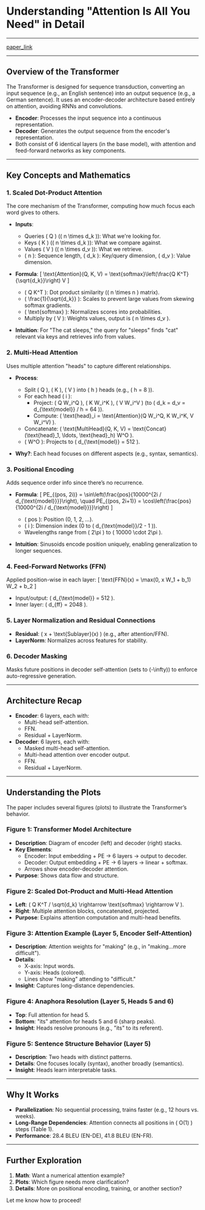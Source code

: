 # Understanding "Attention Is All You Need" in Detail
---

[paper_link](https://arxiv.org/pdf/1706.03762)

---

## Overview of the Transformer

The Transformer is designed for sequence transduction, converting an input sequence (e.g., an English sentence) into an output sequence (e.g., a German sentence). It uses an encoder-decoder architecture based entirely on attention, avoiding RNNs and convolutions.

- **Encoder**: Processes the input sequence into a continuous representation.
- **Decoder**: Generates the output sequence from the encoder's representation.
- Both consist of 6 identical layers (in the base model), with attention and feed-forward networks as key components.

---

## Key Concepts and Mathematics

### 1. Scaled Dot-Product Attention

The core mechanism of the Transformer, computing how much focus each word gives to others.

- **Inputs**:
  - Queries \( Q \) (\( n \times d_k \)): What we're looking for.
  - Keys \( K \) (\( n \times d_k \)): What we compare against.
  - Values \( V \) (\( n \times d_v \)): What we retrieve.
  - \( n \): Sequence length, \( d_k \): Key/query dimension, \( d_v \): Value dimension.
- **Formula**:
  \[
  \text{Attention}(Q, K, V) = \text{softmax}\left(\frac{Q K^T}{\sqrt{d_k}}\right) V
  \]
  - \( Q K^T \): Dot product similarity (\( n \times n \) matrix).
  - \( \frac{1}{\sqrt{d_k}} \): Scales to prevent large values from skewing softmax gradients.
  - \( \text{softmax} \): Normalizes scores into probabilities.
  - Multiply by \( V \): Weights values, output is \( n \times d_v \).

- **Intuition**: For "The cat sleeps," the query for "sleeps" finds "cat" relevant via keys and retrieves info from values.

### 2. Multi-Head Attention

Uses multiple attention "heads" to capture different relationships.

- **Process**:
  - Split \( Q \), \( K \), \( V \) into \( h \) heads (e.g., \( h = 8 \)).
  - For each head \( i \):
    - Project: \( Q W_i^Q \), \( K W_i^K \), \( V W_i^V \) (to \( d_k = d_v = d_{\text{model}} / h = 64 \)).
    - Compute: \( \text{head}_i = \text{Attention}(Q W_i^Q, K W_i^K, V W_i^V) \).
  - Concatenate: \( \text{MultiHead}(Q, K, V) = \text{Concat}(\text{head}_1, \ldots, \text{head}_h) W^O \).
  - \( W^O \): Projects to \( d_{\text{model}} = 512 \).

- **Why?**: Each head focuses on different aspects (e.g., syntax, semantics).

### 3. Positional Encoding

Adds sequence order info since there’s no recurrence.

- **Formula**:
  \[
  PE_{(pos, 2i)} = \sin\left(\frac{pos}{10000^{2i / d_{\text{model}}}}\right), \quad PE_{(pos, 2i+1)} = \cos\left(\frac{pos}{10000^{2i / d_{\text{model}}}}\right)
  \]
  - \( pos \): Position (0, 1, 2, …).
  - \( i \): Dimension index (0 to \( d_{\text{model}}/2 - 1 \)).
  - Wavelengths range from \( 2\pi \) to \( 10000 \cdot 2\pi \).

- **Intuition**: Sinusoids encode position uniquely, enabling generalization to longer sequences.

### 4. Feed-Forward Networks (FFN)

Applied position-wise in each layer:
\[
\text{FFN}(x) = \max(0, x W_1 + b_1) W_2 + b_2
\]
- Input/output: \( d_{\text{model}} = 512 \).
- Inner layer: \( d_{ff} = 2048 \).

### 5. Layer Normalization and Residual Connections

- **Residual**: \( x + \text{Sublayer}(x) \) (e.g., after attention/FFN).
- **LayerNorm**: Normalizes across features for stability.

### 6. Decoder Masking

Masks future positions in decoder self-attention (sets to \(-\infty\)) to enforce auto-regressive generation.

---

## Architecture Recap

- **Encoder**: 6 layers, each with:
  - Multi-head self-attention.
  - FFN.
  - Residual + LayerNorm.
- **Decoder**: 6 layers, each with:
  - Masked multi-head self-attention.
  - Multi-head attention over encoder output.
  - FFN.
  - Residual + LayerNorm.

---

## Understanding the Plots

The paper includes several figures (plots) to illustrate the Transformer’s behavior.

### Figure 1: Transformer Model Architecture

- **Description**: Diagram of encoder (left) and decoder (right) stacks.
- **Key Elements**:
  - Encoder: Input embedding + PE → 6 layers → output to decoder.
  - Decoder: Output embedding + PE → 6 layers → linear + softmax.
  - Arrows show encoder-decoder attention.
- **Purpose**: Shows data flow and structure.

### Figure 2: Scaled Dot-Product and Multi-Head Attention

- **Left**: \( Q K^T / \sqrt{d_k} \rightarrow \text{softmax} \rightarrow V \).
- **Right**: Multiple attention blocks, concatenated, projected.
- **Purpose**: Explains attention computation and multi-head benefits.

### Figure 3: Attention Example (Layer 5, Encoder Self-Attention)

- **Description**: Attention weights for "making" (e.g., in "making…more difficult").
- **Details**:
  - X-axis: Input words.
  - Y-axis: Heads (colored).
  - Lines show "making" attending to "difficult."
- **Insight**: Captures long-distance dependencies.

### Figure 4: Anaphora Resolution (Layer 5, Heads 5 and 6)

- **Top**: Full attention for head 5.
- **Bottom**: "its" attention for heads 5 and 6 (sharp peaks).
- **Insight**: Heads resolve pronouns (e.g., "its" to its referent).

### Figure 5: Sentence Structure Behavior (Layer 5)

- **Description**: Two heads with distinct patterns.
- **Details**: One focuses locally (syntax), another broadly (semantics).
- **Insight**: Heads learn interpretable tasks.

---

## Why It Works

- **Parallelization**: No sequential processing, trains faster (e.g., 12 hours vs. weeks).
- **Long-Range Dependencies**: Attention connects all positions in \( O(1) \) steps (Table 1).
- **Performance**: 28.4 BLEU (EN-DE), 41.8 BLEU (EN-FR).

---

## Further Exploration

1. **Math**: Want a numerical attention example?
2. **Plots**: Which figure needs more clarification?
3. **Details**: More on positional encoding, training, or another section?

Let me know how to proceed!